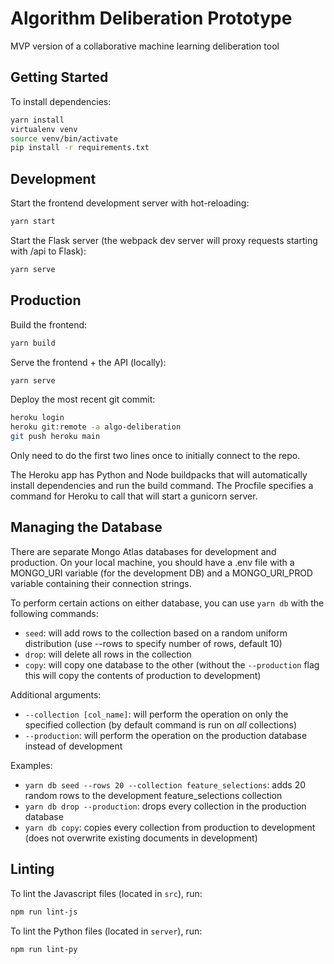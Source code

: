 # Algorithm Deliberation Prototype

MVP version of a collaborative machine learning deliberation tool

## Getting Started

To install dependencies:

```bash
yarn install
virtualenv venv
source venv/bin/activate
pip install -r requirements.txt
```

## Development

Start the frontend development server with hot-reloading:

```bash
yarn start
```

Start the Flask server (the webpack dev server will proxy requests starting with /api to Flask):

```bash
yarn serve
```

## Production

Build the frontend:

```bash
yarn build
```

Serve the frontend + the API (locally):

```bash
yarn serve
```

Deploy the most recent git commit:

```bash
heroku login
heroku git:remote -a algo-deliberation
git push heroku main
```

Only need to do the first two lines once to initially connect to the repo.

The Heroku app has Python and Node buildpacks that will automatically install dependencies and run the build command. The Procfile specifies a command for Heroku to call that will start a gunicorn server.

## Managing the Database

There are separate Mongo Atlas databases for development and production. On your local machine, you should have a .env file with a MONGO_URI variable (for the development DB) and a MONGO_URI_PROD variable containing their connection strings.

To perform certain actions on either database, you can use `yarn db` with the following commands:
* `seed`: will add rows to the collection based on a random uniform distribution (use --rows to specify number of rows, default 10)
* `drop`: will delete all rows in the collection
* `copy`: will copy one database to the other (without the `--production` flag this will copy the contents of production to development)

Additional arguments:
* `--collection [col_name]`: will perform the operation on only the specified collection (by default command is run on *all* collections)
* `--production`: will perform the operation on the production database instead of development

Examples:
* `yarn db seed --rows 20 --collection feature_selections`: adds 20 random rows to the development feature_selections collection
* `yarn db drop --production`: drops every collection in the production database
* `yarn db copy`: copies every collection from production to development (does not overwrite existing documents in development)

## Linting

To lint the Javascript files (located in `src`), run:

```bash
npm run lint-js
```

To lint the Python files (located in `server`), run:

```bash
npm run lint-py
```